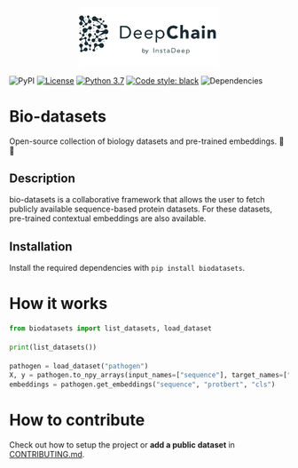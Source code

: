 <p align="center">
  <img width="50%" src="./.source/_static/deepchain.png">
</p>


![PyPI](https://img.shields.io/pypi/v/bio-datasets)
[![License](https://img.shields.io/badge/License-Apache%202.0-blue.svg)](https://opensource.org/licenses/Apache-2.0)
[![Python 3.7](https://img.shields.io/badge/python-3.7-blue.svg)](https://www.python.org/downloads/release/python-360/)
[![Code style: black](https://img.shields.io/badge/code%20style-black-000000.svg)](https://github.com/psf/black)
![Dependencies](https://img.shields.io/badge/dependencies-up%20to%20date-brightgreen.svg)

# Bio-datasets
Open-source collection of biology datasets and pre-trained embeddings. :dna: :closed_book:

## Description
bio-datasets is a collaborative framework that allows the user to fetch publicly available sequence-based protein datasets.
For these datasets, pre-trained contextual embeddings are also available.


## Installation
Install the required dependencies with `pip install biodatasets`.

# How it works

```python
from biodatasets import list_datasets, load_dataset

print(list_datasets())

pathogen = load_dataset("pathogen")
X, y = pathogen.to_npy_arrays(input_names=["sequence"], target_names=["class"])
embeddings = pathogen.get_embeddings("sequence", "protbert", "cls")
```

# How to contribute
Check out how to setup the project or **add a public dataset** in [CONTRIBUTING.md](CONTRIBUTING.md).
